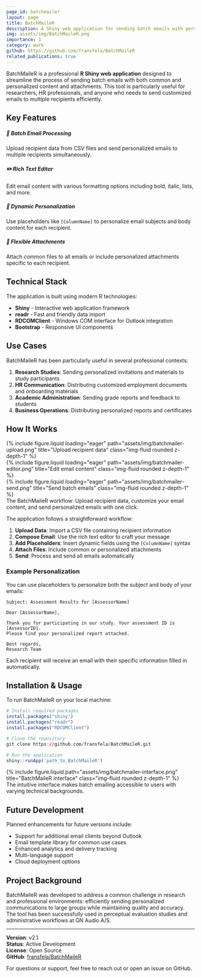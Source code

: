 ```yaml
---
page_id: batchmailer
layout: page
title: BatchMaileR
description: A Shiny web application for sending batch emails with personalized content and attachments
img: assets/img/BatchMaileR.png
importance: 1
category: work
github: https://github.com/fransfela/BatchMaileR
related_publications: true
---
```


BatchMaileR is a professional **R Shiny web application** designed to streamline the process of sending batch emails with both common and personalized content and attachments. This tool is particularly useful for researchers, HR professionals, and anyone who needs to send customized emails to multiple recipients efficiently.

## Key Features

<div class="row mt-3">
    <div class="col-sm-6 mt-3 mt-md-0">
        <div class="card h-100">
            <div class="card-body">
                <h5 class="card-title">📧 Batch Email Processing</h5>
                <p class="card-text">Upload recipient data from CSV files and send personalized emails to multiple recipients simultaneously.</p>
            </div>
        </div>
    </div>
    <div class="col-sm-6 mt-3 mt-md-0">
        <div class="card h-100">
            <div class="card-body">
                <h5 class="card-title">✏️ Rich Text Editor</h5>
                <p class="card-text">Edit email content with various formatting options including bold, italic, lists, and more.</p>
            </div>
        </div>
    </div>
</div>

<div class="row mt-3">
    <div class="col-sm-6 mt-3 mt-md-0">
        <div class="card h-100">
            <div class="card-body">
                <h5 class="card-title">🎯 Dynamic Personalization</h5>
                <p class="card-text">Use placeholders like <code>[ColumnName]</code> to personalize email subjects and body content for each recipient.</p>
            </div>
        </div>
    </div>
    <div class="col-sm-6 mt-3 mt-md-0">
        <div class="card h-100">
            <div class="card-body">
                <h5 class="card-title">📎 Flexible Attachments</h5>
                <p class="card-text">Attach common files to all emails or include personalized attachments specific to each recipient.</p>
            </div>
        </div>
    </div>
</div>

## Technical Stack

The application is built using modern R technologies:

- **Shiny** - Interactive web application framework
- **readr** - Fast and friendly data import
- **RDCOMClient** - Windows COM interface for Outlook integration
- **Bootstrap** - Responsive UI components

## Use Cases

BatchMaileR has been particularly useful in several professional contexts:

1. **Research Studies**: Sending personalized invitations and materials to study participants
2. **HR Communication**: Distributing customized employment documents and onboarding materials
3. **Academic Administration**: Sending grade reports and feedback to students
4. **Business Operations**: Distributing personalized reports and certificates

## How It Works

<div class="row">
    <div class="col-sm mt-3 mt-md-0">
        {% include figure.liquid loading="eager" path="assets/img/batchmailer-upload.png" title="Upload recipient data" class="img-fluid rounded z-depth-1" %}
    </div>
    <div class="col-sm mt-3 mt-md-0">
        {% include figure.liquid loading="eager" path="assets/img/batchmailer-editor.png" title="Edit email content" class="img-fluid rounded z-depth-1" %}
    </div>
    <div class="col-sm mt-3 mt-md-0">
        {% include figure.liquid loading="eager" path="assets/img/batchmailer-send.png" title="Send batch emails" class="img-fluid rounded z-depth-1" %}
    </div>
</div>
<div class="caption">
    The BatchMaileR workflow: Upload recipient data, customize your email content, and send personalized emails with one click.
</div>

The application follows a straightforward workflow:

1. **Upload Data**: Import a CSV file containing recipient information
2. **Compose Email**: Use the rich text editor to craft your message
3. **Add Placeholders**: Insert dynamic fields using the `[ColumnName]` syntax
4. **Attach Files**: Include common or personalized attachments
5. **Send**: Process and send all emails automatically

### Example Personalization

You can use placeholders to personalize both the subject and body of your emails:

```
Subject: Assessment Results for [AssessorName]

Dear [AssessorName],

Thank you for participating in our study. Your assessment ID is [AssessorID].
Please find your personalized report attached.

Best regards,
Research Team
```

Each recipient will receive an email with their specific information filled in automatically.

## Installation & Usage

To run BatchMaileR on your local machine:

```r
# Install required packages
install.packages("shiny")
install.packages("readr")
install.packages("RDCOMClient")

# Clone the repository
git clone https://github.com/fransfela/BatchMaileR.git

# Run the application
shiny::runApp('path_to_BatchMaileR')
```

<div class="row justify-content-sm-center mt-4">
    <div class="col-sm-8 mt-3 mt-md-0">
        {% include figure.liquid path="assets/img/batchmailer-interface.png" title="BatchMaileR interface" class="img-fluid rounded z-depth-1" %}
    </div>
</div>
<div class="caption">
    The intuitive interface makes batch emailing accessible to users with varying technical backgrounds.
</div>

## Future Development

Planned enhancements for future versions include:

- Support for additional email clients beyond Outlook
- Email template library for common use cases
- Enhanced analytics and delivery tracking
- Multi-language support
- Cloud deployment options

## Project Background

BatchMaileR was developed to address a common challenge in research and professional environments: efficiently sending personalized communications to large groups while maintaining quality and accuracy. The tool has been successfully used in perceptual evaluation studies and administrative workflows at GN Audio A/S.

---

**Version**: v2.1  
**Status**: Active Development  
**License**: Open Source  
**GitHub**: [fransfela/BatchMaileR](https://github.com/fransfela/BatchMaileR)

For questions or support, feel free to reach out or open an issue on GitHub.
